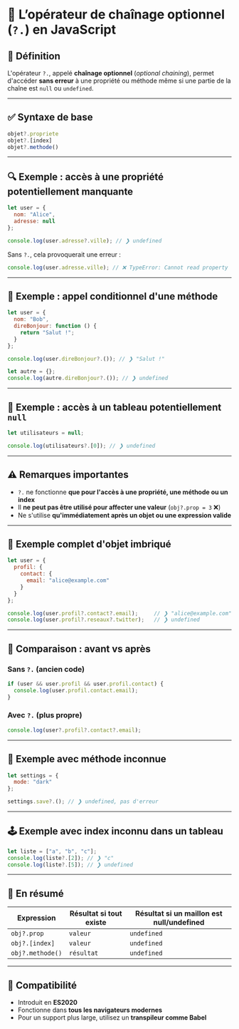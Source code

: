 
# 🧠 L’opérateur de chaînage optionnel (`?.`) en JavaScript

## 📌 Définition

L'opérateur `?.`, appelé **chaînage optionnel** (*optional chaining*), permet d'accéder **sans erreur** à une propriété ou méthode même si une partie de la chaîne est `null` ou `undefined`.

---

## ✅ Syntaxe de base

```js
objet?.propriete
objet?.[index]
objet?.methode()
```

---

## 🔍 Exemple : accès à une propriété potentiellement manquante

```js
let user = {
  nom: "Alice",
  adresse: null
};

console.log(user.adresse?.ville); // ❯ undefined
```

Sans `?.`, cela provoquerait une erreur :

```js
console.log(user.adresse.ville); // ❌ TypeError: Cannot read property 'ville' of null
```

---

## 🧪 Exemple : appel conditionnel d'une méthode

```js
let user = {
  nom: "Bob",
  direBonjour: function () {
    return "Salut !";
  }
};

console.log(user.direBonjour?.()); // ❯ "Salut !"

let autre = {};
console.log(autre.direBonjour?.()); // ❯ undefined
```

---

## 🧱 Exemple : accès à un tableau potentiellement `null`

```js
let utilisateurs = null;

console.log(utilisateurs?.[0]); // ❯ undefined
```

---

## ⚠️ Remarques importantes

- `?.` ne fonctionne **que pour l'accès à une propriété, une méthode ou un index**
- Il **ne peut pas être utilisé pour affecter une valeur** (`obj?.prop = 3` ❌)
- Ne s'utilise **qu'immédiatement après un objet ou une expression valide**

---

## 📘 Exemple complet d'objet imbriqué

```js
let user = {
  profil: {
    contact: {
      email: "alice@example.com"
    }
  }
};

console.log(user.profil?.contact?.email);     // ❯ "alice@example.com"
console.log(user.profil?.reseaux?.twitter);   // ❯ undefined
```

---

## 🧹 Comparaison : avant vs après

### Sans `?.` (ancien code)

```js
if (user && user.profil && user.profil.contact) {
  console.log(user.profil.contact.email);
}
```

### Avec `?.` (plus propre)

```js
console.log(user?.profil?.contact?.email);
```

---

## 🧪 Exemple avec méthode inconnue

```js
let settings = {
  mode: "dark"
};

settings.save?.(); // ❯ undefined, pas d'erreur
```

---

## 🕹 Exemple avec index inconnu dans un tableau

```js
let liste = ["a", "b", "c"];
console.log(liste?.[2]); // ❯ "c"
console.log(liste?.[5]); // ❯ undefined
```

---

## 🧠 En résumé

| Expression                  | Résultat si tout existe | Résultat si un maillon est null/undefined |
|----------------------------|--------------------------|--------------------------------------------|
| `obj?.prop`                | `valeur`                | `undefined`                                |
| `obj?.[index]`             | `valeur`                | `undefined`                                |
| `obj?.methode()`           | `résultat`              | `undefined`                                |

---

## 📅 Compatibilité

- Introduit en **ES2020**
- Fonctionne dans **tous les navigateurs modernes**
- Pour un support plus large, utilisez un **transpileur comme Babel**
